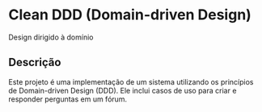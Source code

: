 # Clean DDD (Domain-driven Design)

Design dirigido à domínio

## Descrição

Este projeto é uma implementação de um sistema utilizando os princípios de Domain-driven Design (DDD). Ele inclui casos de uso para criar e responder perguntas em um fórum.